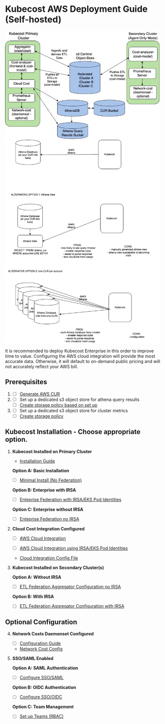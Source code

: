 # Kubecost AWS Deployment Guide (Self-hosted)

![Kubecost Enterprise Federation Architecture](/assets/awskubecostv2-diagram.png)
![Alternative CUR Integrations](/assets/cur-alternatives.png)

It is recommended to deploy Kubecost Enterprise in this order to improve time to value. Configuring the AWS cloud integration will provide the most accurate data. Otherwise, it will default to on-demand public pricing and will not accurately reflect your AWS bill.

## Prerequisites

1. - [ ] [Generate AWS CUR](https://docs.aws.amazon.com/cur/latest/userguide/cur-create.html) 

2. - [ ] Set up a dedicated s3 object store for athena query results
   - [ ] [Create storage policy based on set up](/aws/aws-attach-roles)

3. - [ ] Set up a dedicated s3 object store for cluster metrics
   - [ ] [Create storage policy](/aws/aws-attach-roles/iam-kubecost-metrics-s3-policy.json)

## Kubecost Installation - Choose appropriate option.
1. **Kubecost Installed on Primary Cluster**  
   - [Installation Guide](https://www.ibm.com/docs/en/kubecost/self-hosted/2.x?topic=installation-kubecost-v2-installupgrade)  

   **Option A: Basic Installation**
   - [ ] [Minimal Install (No Federation)](/aws/aws-primary-minimal.yaml)

   **Option B: Enterprise with IRSA**
   - [ ] [Enteprise Federation with IRSA/EKS Pod Identities](/aws/aws-primary-federation-irsa.yaml)

   **Option C: Enterprise without IRSA**
   - [ ] [Enteprise Federation no IRSA](/aws/aws-primary-federation-no-irsa.yaml)

2. **Cloud Cost Integration Configured**  
   - [ ] [AWS Cloud Integration](https://www.ibm.com/docs/en/kubecost/self-hosted/2.x?topic=integrations-aws-cloud-billing-integration) 

   - [ ] [AWS Cloud Integration using IRSA/EKS Pod Identities](https://www.ibm.com/docs/en/kubecost/self-hosted/2.x?topic=integration-aws-cloud-using-irsaeks-pod-identities)

   - [Cloud Integration Config File](/aws/cloud-integration.json)

3. **Kubecost Installed on Secondary Cluster(s)**  
   
   **Option A: Without IRSA**
   - [ ] [ETL Federation Aggregator Configuration no IRSA](/aws/aws-secondary-no-irsa.yaml)

   **Option B: With IRSA**
   - [ ] [ETL Federation Aggregator Configuration with IRSA](/aws/aws-secondary-irsa.yaml)

## Optional Configuration
4. **Network Costs Daemonset Configured**  
   - [ ] [Configuration Guide](https://www.ibm.com/docs/en/kubecost/self-hosted/2.x?topic=configuration-network-cost)
  
   - [Network Cost Config](/aws/network-costs-enabled.yaml)

5. **SSO/SAML Enabled**
   
   **Option A: SAML Authentication**
   - [ ] [Configure SSO/SAML](https://www.ibm.com/docs/en/kubecost/self-hosted/2.x?topic=configuration-user-management-saml)

   **Option B: OIDC Authentication**
   - [ ] [Configure SSO/OIDC](https://www.ibm.com/docs/en/kubecost/self-hosted/2.x?topic=configuration-user-management-ssooidc)

   **Option C: Team Management**
   - [ ] [Set up Teams (RBAC)](https://www.ibm.com/docs/en/kubecost/self-hosted/2.x?topic=ui-teams)

